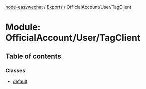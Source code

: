 [node-easywechat](../README.md) / [Exports](../modules.md) / OfficialAccount/User/TagClient

# Module: OfficialAccount/User/TagClient

## Table of contents

### Classes

- [default](../classes/OfficialAccount_User_TagClient.default.md)
